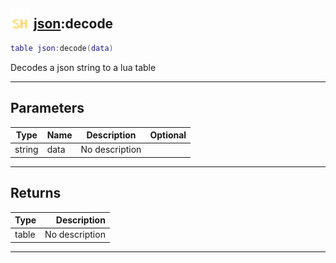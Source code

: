 ## <img src="../../.gitbook/assets/shared.png" width="32" height="32" /> [json](../json/README.md):decode

```lua
table json:decode(data)
```

Decodes a json string to a lua table<br>

-----------------
## Parameters

| Type   | Name | Description | Optional |
| ------ | ---- | ----------- | -------: |
| string | data | No description |  |

-----------------
## Returns

| Type   | Description |
| ------ | ----------: |
| table | No description |


--------